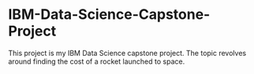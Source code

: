 # IBM-Data-Science-Capstone-Project
This project is my IBM Data Science capstone project. The topic revolves around finding the cost of a rocket launched to space.
